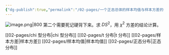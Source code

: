 ```yaml
---
{"dg-publish":true,"permalink":"/02-pages/一个正态总体的样本均值与样本方差的分布/","tags":["personal/blog","概率论","概念"]}
---
```


![image.png|800](https://yelanyanyu-img-bed.oss-cn-hangzhou.aliyuncs.com/img/blog/2024/06/20240621155236.png)
第二个需要死记硬背下来。求 $\displaystyle DS^2$，用 $\displaystyle \chi^2$ 方差的结论计算。

[[02-pages/chi 型分布\|chi 型分布]]
[[02-pages/t 分布\|t 分布]]
[[02-pages/样本方差\|样本方差]]
[[02-pages/样本均值\|样本均值]]
[[02-pages/正态分布\|正态分布]]